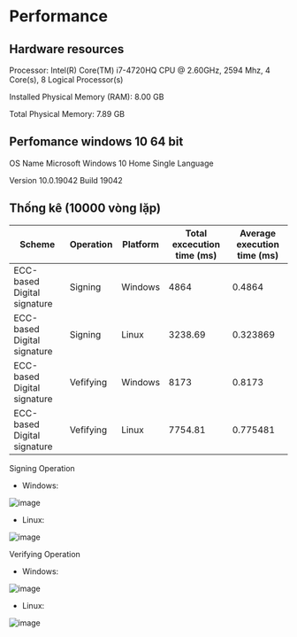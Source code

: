 
# Performance

## Hardware resources

Processor:	Intel(R) Core(TM) i7-4720HQ CPU @ 2.60GHz, 2594 Mhz, 4 Core(s), 8 Logical Processor(s)

Installed Physical Memory (RAM):	8.00 GB

Total Physical Memory:	7.89 GB


## Perfomance windows 10 64 bit

OS Name	Microsoft Windows 10 Home Single Language

Version	10.0.19042 Build 19042

## Thống kê (10000 vòng lặp)

| Scheme | Operation | Platform |Total excecution time (ms) | Average execution time (ms) |
| ------ | --------- | -------- |--------------------- | ---------------------- |
| ECC-based Digital signature    | Signing| Windows  | 4864 | 0.4864 |
| ECC-based Digital signature    | Signing| Linux    | 3238.69 |  0.323869 |
| ECC-based Digital signature    | Vefifying| Windows  | 8173 | 0.8173 |
| ECC-based Digital signature    | Vefifying| Linux    | 7754.81 |  0.775481 |


Signing Operation

- Windows:

![image](https://user-images.githubusercontent.com/31529599/122638010-c25b0800-d11b-11eb-8310-0d64d665caab.png)

- Linux:

![image](https://user-images.githubusercontent.com/31529599/122638068-27aef900-d11c-11eb-877f-b098a3fc1bf5.png)

Verifying Operation

- Windows:

![image](https://user-images.githubusercontent.com/31529599/122638043-f33b3d00-d11b-11eb-901e-16af4d622d90.png)

- Linux:

![image](https://user-images.githubusercontent.com/31529599/122638072-30073400-d11c-11eb-9acc-ec677fb4fd4d.png)


